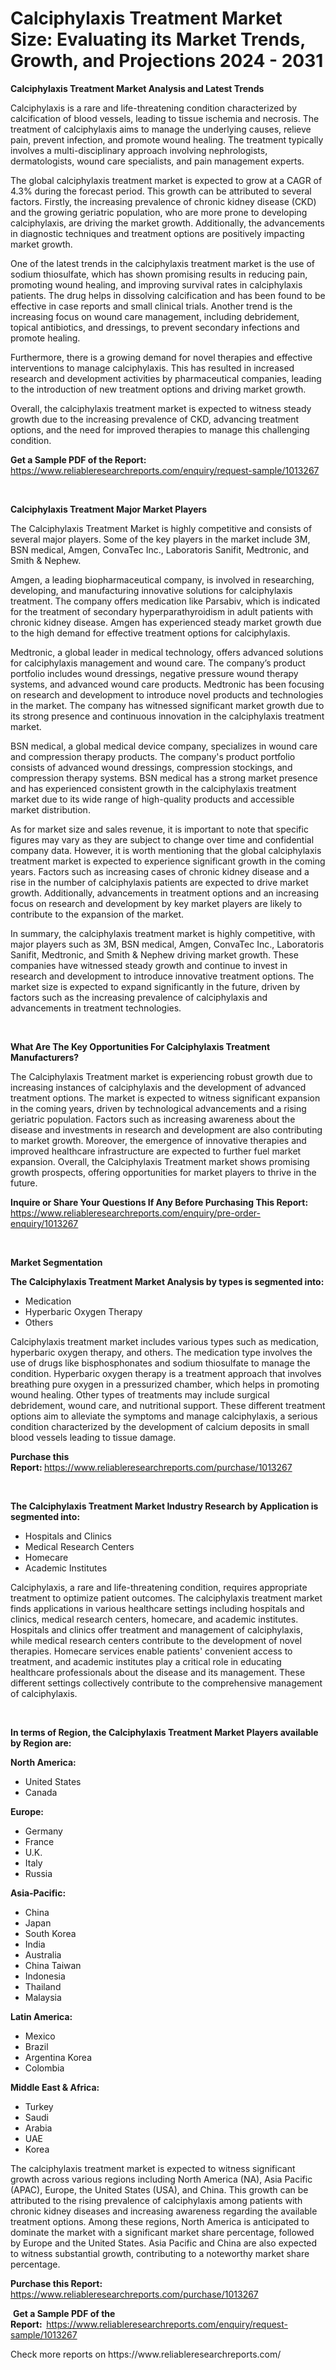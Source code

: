 <p><h1>Calciphylaxis Treatment Market Size: Evaluating its Market Trends, Growth, and Projections 2024 - 2031</h1></p><p><strong>Calciphylaxis Treatment Market Analysis and Latest Trends</strong></p>
<p><p>Calciphylaxis is a rare and life-threatening condition characterized by calcification of blood vessels, leading to tissue ischemia and necrosis. The treatment of calciphylaxis aims to manage the underlying causes, relieve pain, prevent infection, and promote wound healing. The treatment typically involves a multi-disciplinary approach involving nephrologists, dermatologists, wound care specialists, and pain management experts.</p><p>The global calciphylaxis treatment market is expected to grow at a CAGR of 4.3% during the forecast period. This growth can be attributed to several factors. Firstly, the increasing prevalence of chronic kidney disease (CKD) and the growing geriatric population, who are more prone to developing calciphylaxis, are driving the market growth. Additionally, the advancements in diagnostic techniques and treatment options are positively impacting market growth.</p><p>One of the latest trends in the calciphylaxis treatment market is the use of sodium thiosulfate, which has shown promising results in reducing pain, promoting wound healing, and improving survival rates in calciphylaxis patients. The drug helps in dissolving calcification and has been found to be effective in case reports and small clinical trials. Another trend is the increasing focus on wound care management, including debridement, topical antibiotics, and dressings, to prevent secondary infections and promote healing.</p><p>Furthermore, there is a growing demand for novel therapies and effective interventions to manage calciphylaxis. This has resulted in increased research and development activities by pharmaceutical companies, leading to the introduction of new treatment options and driving market growth.</p><p>Overall, the calciphylaxis treatment market is expected to witness steady growth due to the increasing prevalence of CKD, advancing treatment options, and the need for improved therapies to manage this challenging condition.</p></p>
<p><strong>Get a Sample PDF of the Report:&nbsp;</strong> <a href="https://www.reliableresearchreports.com/enquiry/request-sample/1013267">https://www.reliableresearchreports.com/enquiry/request-sample/1013267</a></p>
<p>&nbsp;</p>
<p><strong>Calciphylaxis Treatment Major Market Players</strong></p>
<p><p>The Calciphylaxis Treatment Market is highly competitive and consists of several major players. Some of the key players in the market include 3M, BSN medical, Amgen, ConvaTec Inc., Laboratoris Sanifit, Medtronic, and Smith & Nephew.</p><p>Amgen, a leading biopharmaceutical company, is involved in researching, developing, and manufacturing innovative solutions for calciphylaxis treatment. The company offers medication like Parsabiv, which is indicated for the treatment of secondary hyperparathyroidism in adult patients with chronic kidney disease. Amgen has experienced steady market growth due to the high demand for effective treatment options for calciphylaxis.</p><p>Medtronic, a global leader in medical technology, offers advanced solutions for calciphylaxis management and wound care. The company’s product portfolio includes wound dressings, negative pressure wound therapy systems, and advanced wound care products. Medtronic has been focusing on research and development to introduce novel products and technologies in the market. The company has witnessed significant market growth due to its strong presence and continuous innovation in the calciphylaxis treatment market.</p><p>BSN medical, a global medical device company, specializes in wound care and compression therapy products. The company's product portfolio consists of advanced wound dressings, compression stockings, and compression therapy systems. BSN medical has a strong market presence and has experienced consistent growth in the calciphylaxis treatment market due to its wide range of high-quality products and accessible market distribution.</p><p>As for market size and sales revenue, it is important to note that specific figures may vary as they are subject to change over time and confidential company data. However, it is worth mentioning that the global calciphylaxis treatment market is expected to experience significant growth in the coming years. Factors such as increasing cases of chronic kidney disease and a rise in the number of calciphylaxis patients are expected to drive market growth. Additionally, advancements in treatment options and an increasing focus on research and development by key market players are likely to contribute to the expansion of the market.</p><p>In summary, the calciphylaxis treatment market is highly competitive, with major players such as 3M, BSN medical, Amgen, ConvaTec Inc., Laboratoris Sanifit, Medtronic, and Smith & Nephew driving market growth. These companies have witnessed steady growth and continue to invest in research and development to introduce innovative treatment options. The market size is expected to expand significantly in the future, driven by factors such as the increasing prevalence of calciphylaxis and advancements in treatment technologies.</p></p>
<p>&nbsp;</p>
<p><strong>What Are The Key Opportunities For Calciphylaxis Treatment Manufacturers?</strong></p>
<p><p>The Calciphylaxis Treatment market is experiencing robust growth due to increasing instances of calciphylaxis and the development of advanced treatment options. The market is expected to witness significant expansion in the coming years, driven by technological advancements and a rising geriatric population. Factors such as increasing awareness about the disease and investments in research and development are also contributing to market growth. Moreover, the emergence of innovative therapies and improved healthcare infrastructure are expected to further fuel market expansion. Overall, the Calciphylaxis Treatment market shows promising growth prospects, offering opportunities for market players to thrive in the future.</p></p>
<p><strong>Inquire or Share Your Questions If Any Before Purchasing This Report:</strong> <a href="https://www.reliableresearchreports.com/enquiry/pre-order-enquiry/1013267">https://www.reliableresearchreports.com/enquiry/pre-order-enquiry/1013267</a></p>
<p>&nbsp;</p>
<p><strong>Market Segmentation</strong></p>
<p><strong>The Calciphylaxis Treatment Market Analysis by types is segmented into:</strong></p>
<p><ul><li>Medication</li><li>Hyperbaric Oxygen Therapy</li><li>Others</li></ul></p>
<p><p>Calciphylaxis treatment market includes various types such as medication, hyperbaric oxygen therapy, and others. The medication type involves the use of drugs like bisphosphonates and sodium thiosulfate to manage the condition. Hyperbaric oxygen therapy is a treatment approach that involves breathing pure oxygen in a pressurized chamber, which helps in promoting wound healing. Other types of treatments may include surgical debridement, wound care, and nutritional support. These different treatment options aim to alleviate the symptoms and manage calciphylaxis, a serious condition characterized by the development of calcium deposits in small blood vessels leading to tissue damage.</p></p>
<p><strong>Purchase this Report:&nbsp;</strong><a href="https://www.reliableresearchreports.com/purchase/1013267">https://www.reliableresearchreports.com/purchase/1013267</a></p>
<p>&nbsp;</p>
<p><strong>The Calciphylaxis Treatment Market Industry Research by Application is segmented into:</strong></p>
<p><ul><li>Hospitals and Clinics</li><li>Medical Research Centers</li><li>Homecare</li><li>Academic Institutes</li></ul></p>
<p><p>Calciphylaxis, a rare and life-threatening condition, requires appropriate treatment to optimize patient outcomes. The calciphylaxis treatment market finds applications in various healthcare settings including hospitals and clinics, medical research centers, homecare, and academic institutes. Hospitals and clinics offer treatment and management of calciphylaxis, while medical research centers contribute to the development of novel therapies. Homecare services enable patients' convenient access to treatment, and academic institutes play a critical role in educating healthcare professionals about the disease and its management. These different settings collectively contribute to the comprehensive management of calciphylaxis.</p></p>
<p>&nbsp;</p>
<p><strong>In terms of Region, the Calciphylaxis Treatment Market Players available by Region are:</strong></p>
<p>
    <p> <strong> North America: </strong>
        <ul>
            <li>United States</li>
            <li>Canada</li>
        </ul>
        </p> 
    <p> <strong> Europe: </strong>
        <ul>
            <li>Germany</li>
            <li>France</li>
            <li>U.K.</li>
            <li>Italy</li>
            <li>Russia</li>
        </ul>
        </p> 
    <p> <strong> Asia-Pacific: </strong>
        <ul>
            <li>China</li>
            <li>Japan</li>
            <li>South Korea</li>
            <li>India</li>
            <li>Australia</li>
            <li>China Taiwan</li>
            <li>Indonesia</li>
            <li>Thailand</li>
            <li>Malaysia</li>
        </ul>
        </p> 
    <p> <strong> Latin America: </strong>
        <ul>
            <li>Mexico</li>
            <li>Brazil</li>
            <li>Argentina Korea</li>
            <li>Colombia</li>
        </ul>
        </p> 
    <p> <strong> Middle East & Africa: </strong>
        <ul>
            <li>Turkey</li>
            <li>Saudi</li>
            <li>Arabia</li>
            <li>UAE</li>
            <li>Korea</li>
        </ul>
    </p>
    </p>
<p><p>The calciphylaxis treatment market is expected to witness significant growth across various regions including North America (NA), Asia Pacific (APAC), Europe, the United States (USA), and China. This growth can be attributed to the rising prevalence of calciphylaxis among patients with chronic kidney diseases and increasing awareness regarding the available treatment options. Among these regions, North America is anticipated to dominate the market with a significant market share percentage, followed by Europe and the United States. Asia Pacific and China are also expected to witness substantial growth, contributing to a noteworthy market share percentage.</p></p>
<p><strong>Purchase this Report: </strong><a href="https://www.reliableresearchreports.com/purchase/1013267">https://www.reliableresearchreports.com/purchase/1013267</a></p>
<p>&nbsp;<strong>Get a Sample PDF of the Report:&nbsp;&nbsp;</strong><a href="https://www.reliableresearchreports.com/enquiry/request-sample/1013267">https://www.reliableresearchreports.com/enquiry/request-sample/1013267</a></p>
<p><strong></strong></p>
<p>Check more reports on https://www.reliableresearchreports.com/</p>